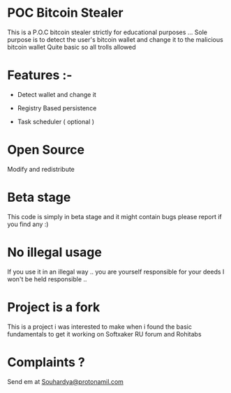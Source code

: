 # POC Bitcoin Stealer

This is a P.O.C bitcoin stealer strictly for educational purposes ... 
Sole purpose is to detect the user's bitcoin wallet and change it to the malicious bitcoin wallet
Quite basic so all trolls allowed

# Features :- 

* Detect wallet and change it 

* Registry Based persistence 

* Task scheduler ( optional ) 


# Open Source 

Modify and redistribute 

# Beta stage 

This code is simply in beta stage and it might contain bugs please report if you find any :) 

# No illegal usage

If you use it in an illegal way .. you are yourself responsible for your deeds I won't be held responsible ..


# Project is a fork 

This is a project i was interested to make when i found the basic fundamentals to get it working on Softxaker RU forum and Rohitabs

# Complaints ? 

Send em at Souhardya@protonamil.com
